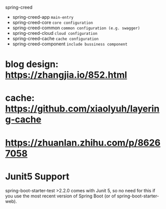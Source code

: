 spring-creed
- spring-creed-app `main-entry`
- spring-creed-core `core configuration`
- spring-creed-common `common configuration (e.g. swagger)`
- spring-creed-cloud `cloud configuration`
- spring-creed-cache `cache configuration`
- spring-creed-component `include bussiness component`


# blog design: https://zhangjia.io/852.html
# cache: https://github.com/xiaolyuh/layering-cache

# https://zhuanlan.zhihu.com/p/86267058





# Junit5 Support
spring-boot-starter-test >2.2.0 comes with Junit 5, so no need for this if you use the most recent version of Spring Boot (or of spring-boot-starter-web).
